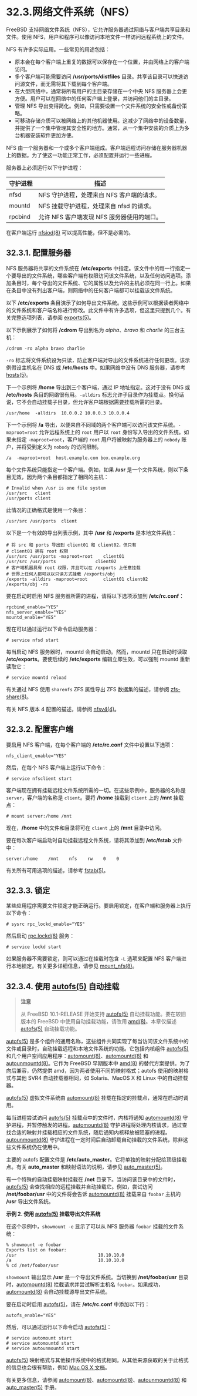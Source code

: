 # 32.3.网络文件系统（NFS）

FreeBSD 支持网络文件系统（NFS），它允许服务器通过网络与客户端共享目录和文件。使用 NFS，用户和程序可以像访问本地文件一样访问远程系统上的文件。

NFS 有许多实际应用。一些常见的用途包括：

* 原本会在每个客户端上重复的数据可以保存在一个位置，并由网络上的客户端访问。
* 多个客户端可能需要访问 **/usr/ports/distfiles** 目录。共享该目录可以快速访问源文件，而无需将其下载到每个客户端。
* 在大型网络中，通常将所有用户的主目录存储在一个中央 NFS 服务器上会更方便。用户可以在网络中的任何客户端上登录，并访问他们的主目录。
* 管理 NFS 导出变得简化。例如，只需要设置一个文件系统的安全性或备份策略。
* 可移动存储介质可以被网络上的其他机器使用。这减少了网络中的设备数量，并提供了一个集中管理其安全性的地方。通常，从一个集中安装的介质上为多台机器安装软件更加方便。

NFS 由一个服务器和一个或多个客户端组成。客户端远程访问存储在服务器机器上的数据。为了使这一功能正常工作，必须配置并运行一些进程。

服务器上必须运行以下守护进程：

| 守护进程    | 描述                         |
| ------- | -------------------------- |
| nfsd    | NFS 守护进程，处理来自 NFS 客户端的请求。  |
| mountd  | NFS 挂载守护进程，处理来自 nfsd 的请求。  |
| rpcbind | 允许 NFS 客户端发现 NFS 服务器使用的端口。 |

在客户端运行 [nfsiod(8)](https://man.freebsd.org/cgi/man.cgi?query=nfsiod&sektion=8&format=html) 可以提高性能，但不是必需的。

## 32.3.1. 配置服务器

NFS 服务器将共享的文件系统在 **/etc/exports** 中指定。该文件中的每一行指定一个要导出的文件系统，哪些客户端有权限访问该文件系统，以及任何访问选项。添加条目时，每个导出的文件系统、它的属性以及允许的主机必须在同一行上。如果在条目中没有列出客户端，则网络中的任何客户端都可以挂载该文件系统。

以下 **/etc/exports** 条目演示了如何导出文件系统。这些示例可以根据读者网络中的文件系统和客户端名称进行修改。此文件中有许多选项，但这里只提到几个。有关完整选项列表，请参阅 [exports(5)](https://man.freebsd.org/cgi/man.cgi?query=exports&sektion=5&format=html)。

以下示例展示了如何将 **/cdrom** 导出到名为 *alpha*、*bravo* 和 *charlie* 的三台主机：

```
/cdrom -ro alpha bravo charlie
```

`-ro` 标志将文件系统设为只读，防止客户端对导出的文件系统进行任何更改。该示例假设主机名在 DNS 或 **/etc/hosts** 中。如果网络中没有 DNS 服务器，请参考 [hosts(5)](https://man.freebsd.org/cgi/man.cgi?query=hosts&sektion=5&format=html)。

下一个示例将 **/home** 导出到三个客户端，通过 IP 地址指定。这对于没有 DNS 或 **/etc/hosts** 条目的网络很有用。`-alldirs` 标志允许子目录作为挂载点。换句话说，它不会自动挂载子目录，但允许客户端根据需要挂载所需的目录。

```
/usr/home  -alldirs  10.0.0.2 10.0.0.3 10.0.0.4
```

下一个示例将 **/a** 导出，以便来自不同域的两个客户端可以访问该文件系统。`-maproot=root` 允许远程系统上的 `root` 用户以 `root` 身份写入导出的文件系统。如果未指定 `-maproot=root`，客户端的 `root` 用户将被映射为服务器上的 `nobody` 账户，并将受到定义为 `nobody` 的访问限制。

```
/a  -maproot=root  host.example.com box.example.org
```

每个文件系统只能指定一个客户端。例如，如果 **/usr** 是一个文件系统，则以下条目无效，因为两个条目都指定了相同的主机：

```
# Invalid when /usr is one file system
/usr/src   client
/usr/ports client
```

此情况的正确格式是使用一个条目：

```
/usr/src /usr/ports  client
```

以下是一个有效的导出列表示例，其中 **/usr** 和 **/exports** 是本地文件系统：

```
# 将 src 和 ports 导出到 client01 和 client02，但只有
# client01 拥有 root 权限
/usr/src /usr/ports -maproot=root    client01
/usr/src /usr/ports               client02
# 客户端机器具有 root 权限，并且可以在 /exports 上任意挂载
# 世界上任何人都可以以只读方式挂载 /exports/obj
/exports -alldirs -maproot=root      client01 client02
/exports/obj -ro
```

要在启动时启用 NFS 服务器所需的进程，请将以下选项添加到 **/etc/rc.conf**：

```
rpcbind_enable="YES"
nfs_server_enable="YES"
mountd_enable="YES"
```

现在可以通过运行以下命令启动服务器：

```
# service nfsd start
```

每当启动 NFS 服务器时，mountd 会自动启动。然而，mountd 只在启动时读取 **/etc/exports**。要使后续的 **/etc/exports** 编辑立即生效，可以强制 mountd 重新读取它：

```
# service mountd reload
```

有关通过 NFS 使用 `sharenfs` ZFS 属性导出 ZFS 数据集的描述，请参阅 [zfs-share(8)](https://man.freebsd.org/cgi/man.cgi?query=zfs-share&sektion=8&format=html)。

有关 NFS 版本 4 配置的描述，请参阅 [nfsv4(4)](https://man.freebsd.org/cgi/man.cgi?query=nfsv4&sektion=4&format=html)。

## 32.3.2. 配置客户端

要启用 NFS 客户端，在每个客户端的 **/etc/rc.conf** 文件中设置以下选项：

```
nfs_client_enable="YES"
```

然后，在每个 NFS 客户端上运行以下命令：

```
# service nfsclient start
```

客户端现在拥有挂载远程文件系统所需的一切。在这些示例中，服务器的名称是 `server`，客户端的名称是 `client`。要将 **/home** 挂载到 `client` 上的 **/mnt** 挂载点：

```
# mount server:/home /mnt
```

现在，**/home** 中的文件和目录将可在 `client` 上的 **/mnt** 目录中访问。

要在每次客户端启动时自动挂载远程文件系统，请将其添加到 **/etc/fstab** 文件中：

```
server:/home    /mnt    nfs    rw    0    0
```

有关所有可用选项的描述，请参考 [fstab(5)](https://man.freebsd.org/cgi/man.cgi?query=fstab&sektion=5&format=html)。

## 32.3.3. 锁定

某些应用程序需要文件锁定才能正确运行。要启用锁定，在客户端和服务器上执行以下命令：

```
# sysrc rpc_lockd_enable="YES"
```

然后启动 [rpc.lockd(8)](https://man.freebsd.org/cgi/man.cgi?query=rpc.lockd&sektion=8&format=html) 服务：

```
# service lockd start
```

如果服务器不需要锁定，则可以通过在挂载时包含 `-L` 选项来配置 NFS 客户端进行本地锁定。有关更多详细信息，请参见 [mount\_nfs(8)](https://man.freebsd.org/cgi/man.cgi?query=mount_nfs&sektion=8&format=html)。

## 32.3.4. 使用 [autofs(5)](https://man.freebsd.org/cgi/man.cgi?query=autofs&sektion=5&format=html) 自动挂载

>**注意**
>
> 从 FreeBSD 10.1-RELEASE 开始支持 [autofs(5)](https://man.freebsd.org/cgi/man.cgi?query=autofs&sektion=5&format=html) 自动挂载功能。要在较旧版本的 FreeBSD 中使用自动挂载功能，请改用 [amd(8)](https://man.freebsd.org/cgi/man.cgi?query=amd&sektion=8&format=html)。本章仅描述 [autofs(5)](https://man.freebsd.org/cgi/man.cgi?query=autofs&sektion=5&format=html) 自动挂载功能。 

[autofs(5)](https://man.freebsd.org/cgi/man.cgi?query=autofs&sektion=5&format=html) 是多个组件的通用名称，这些组件共同实现了每当访问该文件系统中的文件或目录时，自动挂载远程和本地文件系统的功能。它包括内核组件 [autofs(5)](https://man.freebsd.org/cgi/man.cgi?query=autofs&sektion=5&format=html) 和几个用户空间应用程序：[automount(8)](https://man.freebsd.org/cgi/man.cgi?query=automount&sektion=8&format=html)、[automountd(8)](https://man.freebsd.org/cgi/man.cgi?query=automountd&sektion=8&format=html) 和 [autounmountd(8)](https://man.freebsd.org/cgi/man.cgi?query=autounmountd&sektion=8&format=html)。它作为 FreeBSD 早期版本中 [amd(8)](https://man.freebsd.org/cgi/man.cgi?query=amd&sektion=8&format=html) 的替代方案提供。为了向后兼容，仍然提供 amd，因为两者使用不同的映射格式；autofs 使用的映射格式与其他 SVR4 自动挂载器相同，如 Solaris、MacOS X 和 Linux 中的自动挂载器。

[autofs(5)](https://man.freebsd.org/cgi/man.cgi?query=autofs&sektion=5&format=html) 虚拟文件系统由 [automount(8)](https://man.freebsd.org/cgi/man.cgi?query=automount&sektion=8&format=html) 挂载在指定的挂载点，通常在启动时调用。

每当进程尝试访问 [autofs(5)](https://man.freebsd.org/cgi/man.cgi?query=autofs&sektion=5&format=html) 挂载点中的文件时，内核将通知 [automountd(8)](https://man.freebsd.org/cgi/man.cgi?query=automountd&sektion=8&format=html) 守护进程，并暂停触发的进程。[automountd(8)](https://man.freebsd.org/cgi/man.cgi?query=automountd&sektion=8&format=html) 守护进程将处理内核请求，通过查找合适的映射并挂载相应的文件系统，随后通知内核释放被阻塞的进程。[autounmountd(8)](https://man.freebsd.org/cgi/man.cgi?query=autounmountd&sektion=8&format=html) 守护进程在一定时间后自动卸载自动挂载的文件系统，除非这些文件系统仍在使用中。

主要的 autofs 配置文件是 **/etc/auto\_master**。它将单独的映射分配给顶级挂载点。有关 **auto\_master** 和映射语法的说明，请参见 [auto\_master(5)](https://man.freebsd.org/cgi/man.cgi?query=auto_master&sektion=5&format=html)。

有一个特殊的自动挂载映射挂载在 **/net** 目录下。当访问该目录中的文件时，[autofs(5)](https://man.freebsd.org/cgi/man.cgi?query=autofs&sektion=5&format=html) 会查找相应的远程挂载并自动挂载它。例如，尝试访问 **/net/foobar/usr** 中的文件将会告诉 [automountd(8)](https://man.freebsd.org/cgi/man.cgi?query=automountd&sektion=8&format=html) 挂载来自 `foobar` 主机的 **/usr** 导出文件系统。

**示例 2. 使用 [autofs(5)](https://man.freebsd.org/cgi/man.cgi?query=autofs&sektion=5&format=html) 挂载导出文件系统**

在这个示例中，`showmount -e` 显示了可以从 NFS 服务器 `foobar` 挂载的文件系统：

```
% showmount -e foobar
Exports list on foobar:
/usr                               10.10.10.0
/a                                 10.10.10.0
% cd /net/foobar/usr
```

`showmount` 输出显示 **/usr** 是一个导出文件系统。当切换到 **/net/foobar/usr** 目录时，[automountd(8)](https://man.freebsd.org/cgi/man.cgi?query=automountd&sektion=8&format=html) 拦截请求并尝试解析主机名 `foobar`。如果成功， [automountd(8)](https://man.freebsd.org/cgi/man.cgi?query=automountd&sektion=8&format=html) 会自动挂载源导出文件系统。

要在启动时启用 [autofs(5)](https://man.freebsd.org/cgi/man.cgi?query=autofs&sektion=5&format=html)，请在 **/etc/rc.conf** 中添加以下行：

```
autofs_enable="YES"
```

然后，可以通过运行以下命令启动 [autofs(5)](https://man.freebsd.org/cgi/man.cgi?query=autofs&sektion=5&format=html)：

```
# service automount start
# service automountd start
# service autounmountd start
```

[autofs(5)](https://man.freebsd.org/cgi/man.cgi?query=autofs&sektion=5&format=html) 映射格式与其他操作系统中的格式相同。从其他来源获取的关于此格式的信息也会很有帮助，例如 [Mac OS X 文档](http://web.archive.org/web/20160813071113/http://images.apple.com/business/docs/Autofs.pdf)。

有关更多信息，请参阅 [automount(8)](https://man.freebsd.org/cgi/man.cgi?query=automount&sektion=8&format=html)、[automountd(8)](https://man.freebsd.org/cgi/man.cgi?query=automountd&sektion=8&format=html)、[autounmountd(8)](https://man.freebsd.org/cgi/man.cgi?query=autounmountd&sektion=8&format=html) 和 [auto\_master(5)](https://man.freebsd.org/cgi/man.cgi?query=auto_master&sektion=5&format=html) 手册。
